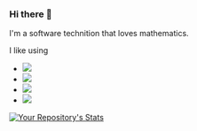 ### Hi there 👋

I'm a software technition that loves mathematics.

I like using
- [![](https://img.shields.io/badge/Python-3776AB?style=for-the-badge&logo=python&logoColor=white)](https://www.python.org/)
- [![](https://img.shields.io/badge/C%2B%2B-00599C?style=for-the-badge&logo=c%2B%2B&logoColor=white)](https://en.wikipedia.org/wiki/C%2B%2B)
- [![](https://img.shields.io/badge/Neovim-202e18?style=for-the-badge&logo=neovim&logoColor=white)](https://neovim.io/)
- [![](https://img.shields.io/badge/Arch_Linux-1793D1?style=for-the-badge&logo=arch-linux&logoColor=white)](https://archlinux.org/)

[![Your Repository's Stats](https://github-readme-stats.vercel.app/api?username=CMurtagh-LGTM&show_icons=true&theme=nord&hide_rank=true)](https://github.com/anuraghazra/github-readme-stats)
<!--[![Top Langs](https://github-readme-stats.vercel.app/api/top-langs/?username=CMurtagh-LGTM&layout=compact&theme=nord)](https://github.com/anuraghazra/github-readme-stats)-->

<!--![](https://img.shields.io/github/followers/{username}.svg?style=social&label=Follow&maxAge=2592000)-->
